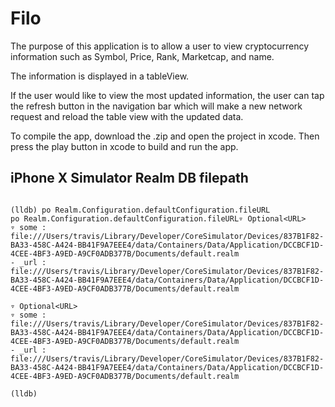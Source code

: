 # Filo 

The purpose of this application is to allow a user to view cryptocurrency information such as Symbol, Price, Rank, Marketcap, and name. 

The information is displayed in a tableView. 

If the user would like to view the most updated information, the user can tap the refresh button in the navigation bar which will make a new network request and reload the table view with the updated data. 

To compile the app, download the .zip and open the project in xcode. Then press the play button in xcode to build and run the app. 



## iPhone X Simulator Realm DB filepath 
```

(lldb) po Realm.Configuration.defaultConfiguration.fileURL
po Realm.Configuration.defaultConfiguration.fileURL▿ Optional<URL>
▿ some : file:///Users/travis/Library/Developer/CoreSimulator/Devices/837B1F82-BA33-458C-A424-BB41F9A7EEE4/data/Containers/Data/Application/DCCBCF1D-4CEE-4BF3-A9ED-A9CF0ADB377B/Documents/default.realm
- _url : file:///Users/travis/Library/Developer/CoreSimulator/Devices/837B1F82-BA33-458C-A424-BB41F9A7EEE4/data/Containers/Data/Application/DCCBCF1D-4CEE-4BF3-A9ED-A9CF0ADB377B/Documents/default.realm

▿ Optional<URL>
▿ some : file:///Users/travis/Library/Developer/CoreSimulator/Devices/837B1F82-BA33-458C-A424-BB41F9A7EEE4/data/Containers/Data/Application/DCCBCF1D-4CEE-4BF3-A9ED-A9CF0ADB377B/Documents/default.realm
- _url : file:///Users/travis/Library/Developer/CoreSimulator/Devices/837B1F82-BA33-458C-A424-BB41F9A7EEE4/data/Containers/Data/Application/DCCBCF1D-4CEE-4BF3-A9ED-A9CF0ADB377B/Documents/default.realm

(lldb) 

```

